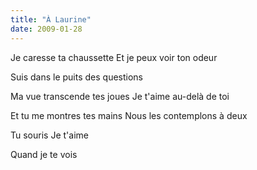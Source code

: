 ```yaml
---
title: "À Laurine"
date: 2009-01-28
---
```


Je caresse ta chaussette
Et je peux voir ton odeur

Suis dans le puits des questions

Ma vue transcende tes joues
Je t'aime au-delà de toi

Et tu me montres tes mains
Nous les contemplons à deux

Tu souris
Je t'aime

Quand je te vois
